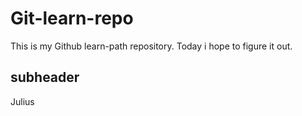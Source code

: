 # Git-learn-repo
This is my Github learn-path repository.
Today i hope to figure it out.

## subheader
Julius
